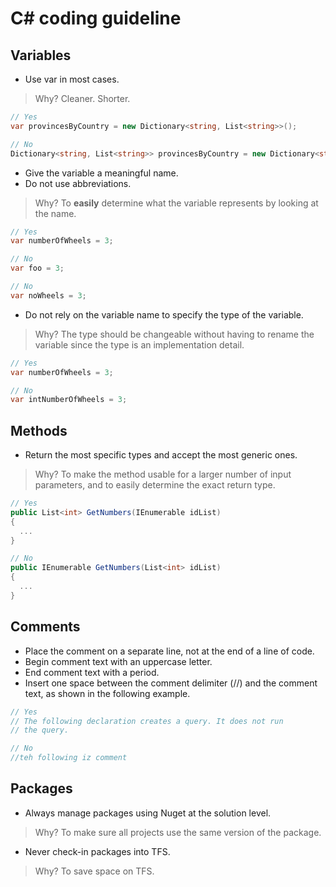 # C# coding guideline

## Variables

- Use var in most cases.

> Why? Cleaner. Shorter.

```csharp
// Yes
var provincesByCountry = new Dictionary<string, List<string>>();

// No
Dictionary<string, List<string>> provincesByCountry = new Dictionary<string, List<string>>();
```

- Give the variable a meaningful name.
- Do not use abbreviations.

> Why? To **easily** determine what the variable represents by looking at the name.

```csharp
// Yes
var numberOfWheels = 3;

// No
var foo = 3;

// No
var noWheels = 3;
```

- Do not rely on the variable name to specify the type of the variable.

> Why? The type should be changeable without having to rename the variable since the type is an implementation detail.

```csharp
// Yes
var numberOfWheels = 3;

// No
var intNumberOfWheels = 3;
```

## Methods

- Return the most specific types and accept the most generic ones.

> Why? To make the method usable for a larger number of input parameters, and to easily determine the exact return type.

```csharp
// Yes
public List<int> GetNumbers(IEnumerable idList)
{
  ...
}

// No
public IEnumerable GetNumbers(List<int> idList)
{
  ...
}
```

## Comments

- Place the comment on a separate line, not at the end of a line of code.
- Begin comment text with an uppercase letter.
- End comment text with a period.
- Insert one space between the comment delimiter (//) and the comment text, as shown in the following example.

```csharp
// Yes
// The following declaration creates a query. It does not run
// the query.

// No
//teh following iz comment
```

## Packages

- Always manage packages using Nuget at the solution level.
> Why? To make sure all projects use the same version of the package.

- Never check-in packages into TFS.
> Why? To save space on TFS.
